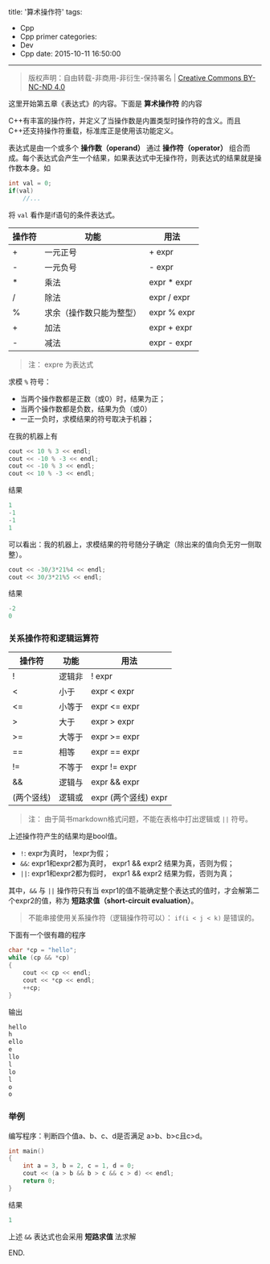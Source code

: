 title: '算术操作符'
tags:
  - Cpp
  - Cpp primer
categories:
  - Dev
  - Cpp
date: 2015-10-11 16:50:00
---

> 版权声明：自由转载-非商用-非衍生-保持署名 | [Creative Commons BY-NC-ND 4.0](https://creativecommons.org/licenses/by-nc-nd/4.0/)

这里开始第五章《表达式》的内容。下面是 **算术操作符** 的内容

C++有丰富的操作符，并定义了当操作数是内置类型时操作符的含义。而且C++还支持操作符重载，标准库正是使用该功能定义。

<!-- more -->

表达式是由一个或多个 **操作数（operand）** 通过 **操作符（operator）** 组合而成。每个表达式会产生一个结果，如果表达式中无操作符，则表达式的结果就是操作数本身。如

```C++
int val = 0;
if(val)
	//...
```

将 `val` 看作是if语句的条件表达式。

|操作符|功能|用法|
|--|--|--|
|+|一元正号|+ expr|
|-|一元负号|- expr|
|\*|乘法|expr \* expr|
|/|除法|expr / expr|
|%|求余（操作数只能为整型）|expr % expr|
|+|加法|expr + expr|
|-|减法|expr - expr|

> 注： expre 为表达式

求模 `%` 符号：

- 当两个操作数都是正数（或0）时，结果为正；
- 当两个操作数都是负数，结果为负（或0）
- 一正一负时，求模结果的符号取决于机器；

在我的机器上有

```C++
cout << 10 % 3 << endl;
cout << -10 % -3 << endl;
cout << -10 % 3 << endl;
cout << 10 % -3 << endl;
```

结果

```C++
1
-1
-1
1
```

可以看出：我的机器上，求模结果的符号随分子确定（除出来的值向负无穷一侧取整）。

```C++
cout << -30/3*21%4 << endl;
cout << 30/3*21%5 << endl;
```

结果

```C++
-2
0
```

### 关系操作符和逻辑运算符 ###

|操作符|功能|用法|
|--|--|--|
|!|逻辑非|! expr|
|<|小于|expr < expr|
|<=|小等于|expr <= expr|
|>|大于|expr > expr|
|>=|大等于|expr >= expr|
|==|相等|expr == expr|
|!=|不等于|expr != expr|
|&&|逻辑与|expr && expr|
|(两个竖线)|逻辑或|expr (两个竖线) expr|

> 注： 由于简书markdown格式问题，不能在表格中打出逻辑或 `||` 符号。

上述操作符产生的结果均是bool值。

- `!`: expr为真时， !expr为假；
- `&&`: expr1和expr2都为真时， expr1 && expr2 结果为真，否则为假；
- `||`: expr1和expr2都为假时， expr1 && expr2 结果为假，否则为真；

其中，`&&` 与 `||` 操作符只有当 expr1的值不能确定整个表达式的值时，才会解第二个expr2的值，称为 **短路求值（short-circuit evaluation）**。

> 不能串接使用关系操作符（逻辑操作符可以）： `if(i < j < k)` 是错误的。

下面有一个很有趣的程序

```C++
char *cp = "hello";
while (cp && *cp)
{
	cout << cp << endl;
	cout << *cp << endl;
	++cp;
}
```

输出

```C++
hello
h
ello
e
llo
l
lo
l
o
o
```

### 举例 ###

编写程序：判断四个值a、b、c、d是否满足 a>b、b>c且c>d。

```C++
int main()
{
	int a = 3, b = 2, c = 1, d = 0;
	cout << (a > b && b > c && c > d) << endl;
	return 0;
}
```

结果

```C++
1
```

上述 `&&` 表达式也会采用 **短路求值** 法求解

END.